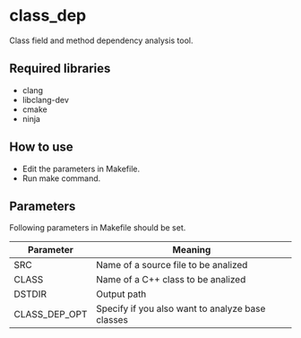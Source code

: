 # class_dep
Class field and method dependency analysis tool.

## Required libraries

- clang
- libclang-dev
- cmake
- ninja

## How to use

+ Edit the parameters in Makefile.
+ Run make command.

## Parameters

Following parameters in Makefile should be set.

|  Parameter       |  Meaning  |
| ----             | ---- |
|  SRC             |  Name of a source file to be analized  |
|  CLASS           |  Name of a C++ class to be analized  |
|  DSTDIR          |  Output path  |
|  CLASS\_DEP\_OPT |  Specify if you also want to analyze base classes |

